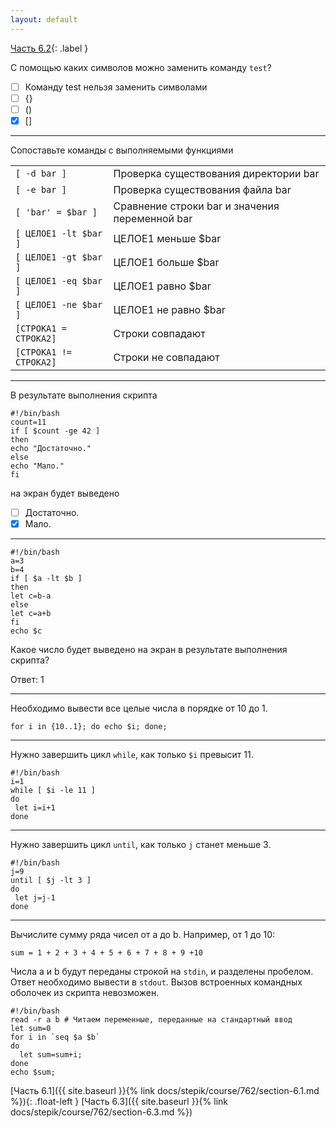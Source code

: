 ```yaml
---
layout: default
---
```


<span>[Часть 6.2](){: .label }</span>

С помощью каких символов можно заменить команду `test`?

- [ ] Команду test нельзя заменить символами
- [ ] {}
- [ ] ()
- [x] []

---

Сопоставьте команды с выполняемыми функциями

|||
|:-----------------------|:-----------------------------------------------|
| `[ -d bar ]`           | Проверка существования директории bar          | 
| `[ -e bar ]`           | Проверка существования файла bar               |
| `[ 'bar' = $bar ]`     | Сравнение строки bar и значения переменной bar |
| `[ ЦЕЛОЕ1 -lt $bar ]`  | ЦЕЛОЕ1 меньше $bar                             |
| `[ ЦЕЛОЕ1 -gt $bar ]`  | ЦЕЛОЕ1 больше $bar                             |
| `[ ЦЕЛОЕ1 -eq $bar ]`  | ЦЕЛОЕ1 равно $bar                              |
| `[ ЦЕЛОЕ1 -ne $bar ]`  | ЦЕЛОЕ1 не равно $bar                           |
| `[СТРОКА1 = СТРОКА2]`  | Строки совпадают                               |
| `[СТРОКА1 != СТРОКА2]` | Строки не совпадают                            |

---

В результате выполнения скрипта

```shell
#!/bin/bash
count=11
if [ $count -ge 42 ]
then
echo "Достаточно."
else
echo "Мало."
fi
```

на экран будет выведено

- [ ] Достаточно.
- [x] Мало.

---

```shell
#!/bin/bash
a=3
b=4
if [ $a -lt $b ]
then
let c=b-a
else
let c=a+b
fi
echo $c
```

Какое число будет выведено на экран в результате выполнения скрипта?

Ответ: 1

---

Необходимо вывести все целые числа в порядке от 10 до 1.

```shell
for i in {10..1}; do echo $i; done;
```

---

Нужно завершить цикл `while`, как только `$i` превысит 11.

```shell
#!/bin/bash
i=1
while [ $i -le 11 ]
do
 let i=i+1
done
```

---

Нужно завершить цикл `until`, как только `j` станет меньше 3.

```shell
#!/bin/bash
j=9
until [ $j -lt 3 ]
do
 let j=j-1
done
```

---

Вычислите сумму ряда чисел от a до b. Например, от 1 до 10:
```shell
sum = 1 + 2 + 3 + 4 + 5 + 6 + 7 + 8 + 9 +10
```
Числа a и b будут переданы строкой на `stdin`, и разделены пробелом. Ответ
необходимо вывести в `stdout`. Вызов встроенных командных оболочек из скрипта
невозможен.

```shell
#!/bin/bash
read -r a b # Читаем переменные, переданные на стандартный ввод
let sum=0
for i in `seq $a $b`
do
  let sum=sum+i;
done
echo $sum;
```

<span class="d-block text-right">
  [Часть 6.1]({{ site.baseurl }}{% link docs/stepik/course/762/section-6.1.md %}){: .float-left }
  [Часть 6.3]({{ site.baseurl }}{% link docs/stepik/course/762/section-6.3.md %})
</span>
